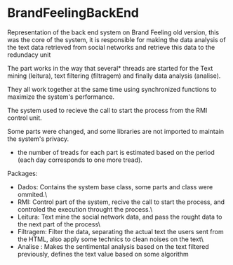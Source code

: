 # BrandFeelingBackEnd

Representation of the back end system on Brand Feeling old version, this was the core of the system, it is responsible for making the data analysis of the text data retrieved from social networks and retrieve this data to the redundacy unit

The part works in the way that several* threads are started for the Text mining (leitura), text filtering (filtragem) and finally data analysis (analise).

They all work together at the same time using synchronized functions to maximize the system's performance.

The system used to recieve the call to start the process from the RMI control unit.

Some parts were changed, and some libraries are not imported to maintain the system's privacy.


* the number of treads for each part is estimated based on the period (each day corresponds to one more tread).


Packages:

 - Dados: Contains the system base class, some parts and class were ommited.\\
 - RMI: Control part of the system, recive the call to start the process, and controled the execution throught the process.\\
 - Leitura: Text mine the social network data, and pass the rought data to the next part of the process\\
 - Filtragem: Filter the data, separating the actual text the users sent from the HTML, also apply some technics to clean noises on the text\\
 - Analise :  Makes the sentimental analysis based on the text filtered previously, defines the text value based on some algorithm
